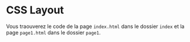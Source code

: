 # CSS Layout
Vous traouverez le code de la page `index.html` dans le dossier `index` et la page `page1.html` dans le dossier `page1`.